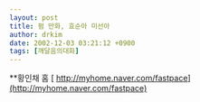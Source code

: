```yaml
---
layout: post
title: 펌 만화, 효순아 미선아
author: drkim
date: 2002-12-03 03:21:12 +0900
tags: [깨달음의대화]
---
```

**황인채 홈
[ http://myhome.naver.com/fastpace](http://myhome.naver.com/fastpace)